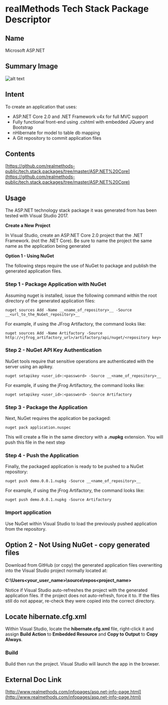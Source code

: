 # realMethods Tech Stack Package Descriptor

## Name
Microsoft ASP.NET

## Summary Image
![alt text](http://www.realmethods.com/infopages/img/aspdotnet.png)

## Intent
To create an application that uses:
- ASP.NET Core 2.0 and .NET Framework v4x for full MVC support
- Fully functional front-end using .cshtml with embedded JQuery and Bootstrap
- nHibernate for model to table db mapping
- A Git repository to commit application files

## Contents
[https://github.com/realmethods-public/tech.stack.packages/tree/master/ASP.NET%20Core](https://github.com/realmethods-public/tech.stack.packages/tree/master/ASP.NET%20Core)


## Usage

The ASP.NET technology stack package it was generated from has been tested with Visual Studio 2017.

**Create a New Project**

In Visual Studio, create an ASP.NET Core 2.0 project that the .NET Framework. (not the .NET Core).  Be sure to name the project the same 
name as the application being generated  


**Option 1 - Using NuGet**

The following steps require the use of NuGet to package and publish the generated application files.


### Step 1 - Package Application with NuGet

Assuming nuget is installed, issue the following command within the root directory of the generated application files:

`nuget sources Add -Name __<name_of_repository>__ -Source __<url_to_the_NuGet_repository>__`

For example, if using the JFrog Artifactory, the command looks like:

`nuget sources Add -Name Artifactory -Source http://<jfrog_artifactory_url>/artifactory/api/nuget/<repository key>`


### Step 2 - NuGet API Key Authentication

NuGet tools require that sensitive operations are authenticated with the server using an apikey. 

`nuget setapikey <user_id>:<password> -Source __<name_of_repository>__`

For example, if using the jFrog Artifactory, the command looks like:

`nuget setapikey <user_id>:<password> -Source Artifactory`


### Step 3 - Package the Application

Next, NuGet requires the application be packaged:

`nuget pack application.nuspec`

This will create a file in the same directory with a __.nupkg__ extension.  You will push this file in the next step


### Step 4 - Push the Application

Finally, the packaged application is ready to be pushed to a NuGet repository:

`nuget push demo.0.0.1.nupkg -Source __<name_of_repository>__`

For example, if using the jFrog Artifactory, the command looks like:

`nuget push demo.0.0.1.nupkg -Source Artifactory`


### Import application

Use NuGet within Visual Studio to load the previously pushed application from the repository.


## Option 2 - Not Using NuGet - copy generated files

Download from GitHub (or copy) the generated application files overwriting into the Visual Studio project normally located at:

__C:\Users\<your_user_name>\source\repos\<project_name>__

Notice if Visual Studio auto-refreshes the project with the generated application files. If the project does not auto-refresh, force it to.  If the files still do not
appear, re-check they were copied into the correct directory.

## Locate hibernate.cfg.xml

Within Visual Studio, locate the __hibernate.cfg.xml__ file, right-click it and assign __Build Action__ to __Embedded Resource__ and 
__Copy to Output__ to __Copy Always__.

  
### Build

Build then run the project.  Visual Studio will launch the app in the browser.

## External Doc Link
[http://www.realmethods.com/infopages/asp.net-info-page.html](http://www.realmethods.com/infopages/asp.net-info-page.html)
